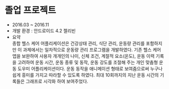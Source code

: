 #  졸업 프로젝트

* 2016.03 ~ 2016.11
* 개발 환경 : 안드로이드 4.2 젤리빈
* 요약    
종합 헬스 케어 어플리케이션은 건강상태 관리, 식단 관리, 운동량 관리를 포함하지만 이 과제에서는 일차적으로 운동량 관리 프로그램을 개발하였다. 기존 헬스 케어 앱을 보완하여 사용자 개개인의 나이, 신체 조건, 계절적 요소(온도), 운동 이력 기록을  고려하여 운동 시간, 운동 종류 및 동작, 운동 강도를 조절해 주는 개인 맞춤형 운동 도우미 어플리케이션이다. 운동 동작을 애니메이션 형태로 보여줌으로써 누구나 쉽게 흥미를 가지고 따라할 수 있도록 하였다. 최대 10회까지의 지난 운동 시간의 기록들은 그래프로 시각화 하여 보여주었다.
